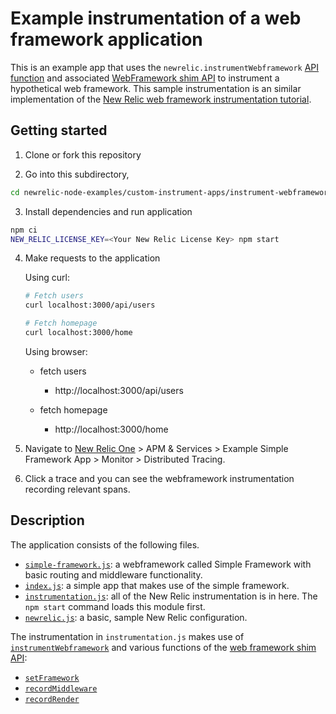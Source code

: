 # Example instrumentation of a web framework application
This is an example app that uses the `newrelic.instrumentWebframework` [API function](https://docs.newrelic.com/docs/apm/agents/nodejs-agent/api-guides/nodejs-agent-api/#instrumentWebframework) and associated [WebFramework shim API](https://newrelic.github.io/node-newrelic/WebFrameworkShim.html) to instrument a hypothetical web framework. This sample instrumentation is an similar implementation of the [New Relic web framework instrumentation tutorial](https://newrelic.github.io/node-newrelic/tutorial-Webframework-Simple.html).


## Getting started

1. Clone or fork this repository

2. Go into this subdirectory,

``` sh
cd newrelic-node-examples/custom-instrument-apps/instrument-webframework
```

3. Install dependencies and run application

```sh
npm ci
NEW_RELIC_LICENSE_KEY=<Your New Relic License Key> npm start
```

4. Make requests to the application

    Using curl:
    ```sh
    # Fetch users
    curl localhost:3000/api/users

    # Fetch homepage
    curl localhost:3000/home    
    ```

    Using browser:
    - fetch users
      + http://localhost:3000/api/users

    - fetch homepage
      + http://localhost:3000/home

5. Navigate to [New Relic One](https://one.newrelic.com) > APM & Services > Example Simple Framework App > Monitor > Distributed Tracing.

6. Click a trace and you can see the webframework instrumentation recording relevant spans.

## Description

The application consists of the following files.

* [`simple-framework.js`](./simple-framework.js): a webframework called Simple Framework with basic routing and middleware functionality. 
* [`index.js`](./index.js): a simple app that makes use of the simple framework.
* [`instrumentation.js`](./instrumentation.js): all of the New Relic instrumentation is in here. The `npm start` command loads this module first.
* [`newrelic.js`](./newrelic.js): a basic, sample New Relic configuration.

The instrumentation in `instrumentation.js` makes use of [`instrumentWebframework`](https://docs.newrelic.com/docs/apm/agents/nodejs-agent/api-guides/nodejs-agent-api/#instrumentWebframework) and various functions of the [web framework shim API](https://newrelic.github.io/node-newrelic/WebFrameworkShim.html):

* [`setFramework`](https://newrelic.github.io/node-newrelic/WebFrameworkShim.html)
* [`recordMiddleware`](https://newrelic.github.io/node-newrelic/WebFrameworkShim.html#recordMiddleware)
* [`recordRender`](https://newrelic.github.io/node-newrelic/WebFrameworkShim.html#recordRender)
